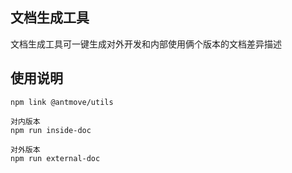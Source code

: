 ## 文档生成工具

文档生成工具可一键生成对外开发和内部使用俩个版本的文档差异描述

## 使用说明

```
npm link @antmove/utils

对内版本
npm run inside-doc

对外版本
npm run external-doc
```